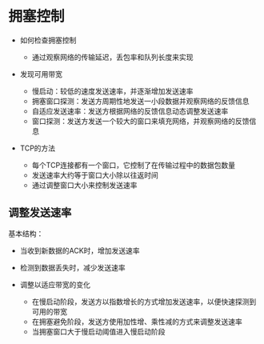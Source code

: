 # 拥塞控制

+ 如何检查拥塞控制
  + 通过观察网络的传输延迟，丢包率和队列长度来实现

+ 发现可用带宽
  + 慢启动：较低的速度发送速率，并逐渐增加发送速率
  + 拥塞窗口探测：发送方周期性地发送一小段数据并观察网络的反馈信息
  + 自适应发送速率：发送方根据网络的反馈信息动态调整发送速率
  + 窗口探测：发送方发送一个较大的窗口来填充网络，并观察网络的反馈信息



+ TCP的方法
  + 每个TCP连接都有一个窗口，它控制了在传输过程中的数据包数量
  + 发送速率大约等于窗口大小除以往返时间
  + 通过调整窗口大小来控制发送速率



## 调整发送速率

基本结构：

+ 当收到新数据的ACK时，增加发送速率
+ 检测到数据丢失时，减少发送速率

+ 调整以适应带宽的变化
  + 在慢启动阶段，发送方以指数增长的方式增加发送速率，以便快速探测到可用的带宽
  + 在拥塞避免阶段，发送方使用加性增、乘性减的方式来调整发送速率
  + 当拥塞窗口大于慢启动阈值进入慢启动阶段

